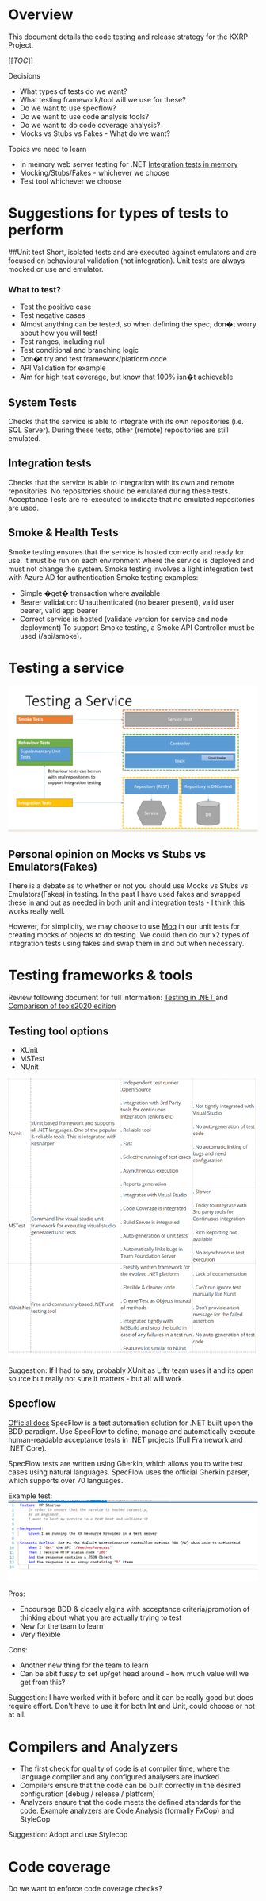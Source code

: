 # Overview
This document details the code testing and release strategy for the KXRP Project.

[[_TOC_]]

Decisions
- What types of tests do we want?
- What testing framework/tool will we use for these?
- Do we want to use specflow?
- Do we want to use code analysis tools?
- Do we want to do code coverage analysis?
- Mocks vs Stubs vs Fakes - What do we want?

Topics we need to learn
- In memory web server testing for .NET [Integration tests in memory](https://docs.microsoft.com/en-us/aspnet/core/test/integration-tests?view=aspnetcore-6.0)
- Mocking/Stubs/Fakes - whichever we choose
- Test tool  whichever we choose

# Suggestions for types of tests to perform

##Unit test
Short, isolated tests and are executed against emulators and are focused on behavioural validation (not integration). Unit tests are always mocked or use and emulator.

### What to test?
- Test the positive case
- Test negative cases
- Almost anything can be tested, so when defining the spec, don�t worry about how you will test!
- Test ranges, including null
- Test conditional and branching logic
- Don�t try and test framework/platform code
- API Validation for example
- Aim for high test coverage, but know that 100% isn�t achievable

## System Tests
Checks that the service is able to integrate with its own repositories (i.e. SQL Server).  During these tests, other (remote) repositories are still emulated.

## Integration tests
Checks that the service is able to integration with its own and remote repositories.  No repositories should be emulated during these tests.
Acceptance Tests are re-executed to indicate that no emulated repositories are used.

## Smoke & Health Tests
Smoke testing ensures that the service is hosted correctly and ready for use. It must be run on each environment where the service is deployed and must not change the system. Smoke testing involves a light integration test with Azure AD for authentication Smoke testing examples:
- Simple �get� transaction where available
- Bearer validation: Unauthenticated (no bearer present), valid user bearer, valid app bearer
- Correct service is hosted (validate version for service and node deployment)
To support Smoke testing, a Smoke API Controller must be used (/api/smoke).

# Testing a service
![image.png](./Docs/TestingAService.png)

## Personal opinion on Mocks vs Stubs vs Emulators(Fakes)
There is a debate as to whether or not you should use Mocks vs Stubs vs Emulators(Fakes) in testing. In the past I have used fakes and swapped these in and out as needed in both unit and integration tests - I think this works really well.

However, for simplicity, we may choose to use [Moq](https://github.com/Moq) in our unit tests for creating mocks of objects to do testing.
We could then do our x2 types of integration tests using fakes and swap them in and out when necessary.

# Testing frameworks & tools
Review following document for full information: [Testing in .NET
](https://docs.microsoft.com/en-us/dotnet/core/testing/) and [Comparison of tools2020 edition](https://www.c-sharpcorner.com/UploadFile/Santhi.M/comparison-of-unit-testing-tools-in-net/)

## Testing tool options
- XUnit
- MSTest
- NUnit

![image.png](./Docs/ComparisonOfTestF.png)

Suggestion: If I had to say, probably XUnit as Liftr team uses it and its open source but really not sure it matters - but all will work.

## Specflow
[Official docs](https://specflow.org/)
SpecFlow is a test automation solution for .NET built upon the BDD paradigm. Use SpecFlow to define, manage and automatically execute human-readable acceptance tests in .NET projects (Full Framework and .NET Core).

SpecFlow tests are written using Gherkin, which allows you to write test cases using natural languages. SpecFlow uses the official Gherkin parser, which supports over 70 languages.

Example test:
![image.png](./Docs/ExampleSpecFlow.png)

Pros: 
- Encourage BDD & closely algins with acceptance criteria/promotion of thinking about what you are actually trying to test
- New for the team to learn
- Very flexible 

Cons:
- Another new thing for the team to learn
- Can be abit fussy to set up/get head around - how much value will we get from this?

Suggestion: I have worked with it before and it can be really good but does require effort. Don't have to use it for both Int and Unit, could choose or not at all.

# Compilers and Analyzers
- The first check for quality of code is at compiler time, where the language compiler and any configured analysers are invoked
- Compilers ensure that the code can be built correctly in the desired configuration (debug / release / platform)
- Analyzers ensure that the code meets the defined standards for the code.  Example analyzers are Code Analysis (formally FxCop) and StyleCop

Suggestion: Adopt and use Stylecop

# Code coverage
Do we want to enforce code coverage checks? 